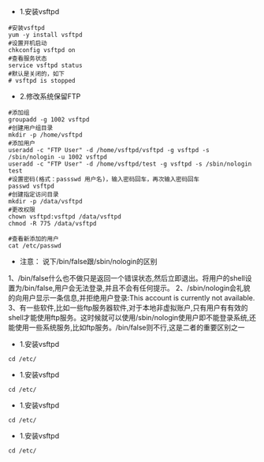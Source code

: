 * 1.安装vsftpd
```linux
#安装vsftpd
yum -y install vsftpd
#设置开机启动
chkconfig vsftpd on
#查看服务状态
service vsftpd status
#默认是关闭的，如下
# vsftpd is stopped
```
* 2.修改系统保留FTP
```linux
#添加组
groupadd -g 1002 vsftpd
#创建用户组目录
mkdir -p /home/vsftpd
#添加用户
useradd -c "FTP User" -d /home/vsftpd/vsftpd -g vsftpd -s /sbin/nologin -u 1002 vsftpd
useradd -c "FTP User" -d /home/vsftpd/test -g vsftpd -s /sbin/nologin test
#设置密码(格式：passswd 用户名)，输入密码回车，再次输入密码回车
passwd vsftpd
#创建指定访问目录
mkdir -p /data/vsftpd
#更改权限
chown vsftpd:vsftpd /data/vsftpd
chmod -R 775 /data/vsftpd

#查看新添加的用户
cat /etc/passwd
```
* 注意：
说下/bin/false跟/sbin/nologin的区别

1、/bin/false什么也不做只是返回一个错误状态,然后立即退出。将用户的shell设置为/bin/false,用户会无法登录,并且不会有任何提示。
2、/sbin/nologin会礼貌的向用户显示一条信息,并拒绝用户登录:This account is currently not available.
3、有一些软件,比如一些ftp服务器软件,对于本地非虚拟账户,只有用户有有效的shell才能使用ftp服务。这时候就可以使用/sbin/nologin使用户即不能登录系统,还能使用一些系统服务,比如ftp服务。/bin/false则不行,这是二者的重要区别之一
* 1.安装vsftpd
```linux
cd /etc/
```
* 1.安装vsftpd
```linux
cd /etc/
```
* 1.安装vsftpd
```linux
cd /etc/
```
* 1.安装vsftpd
```linux
cd /etc/
```
